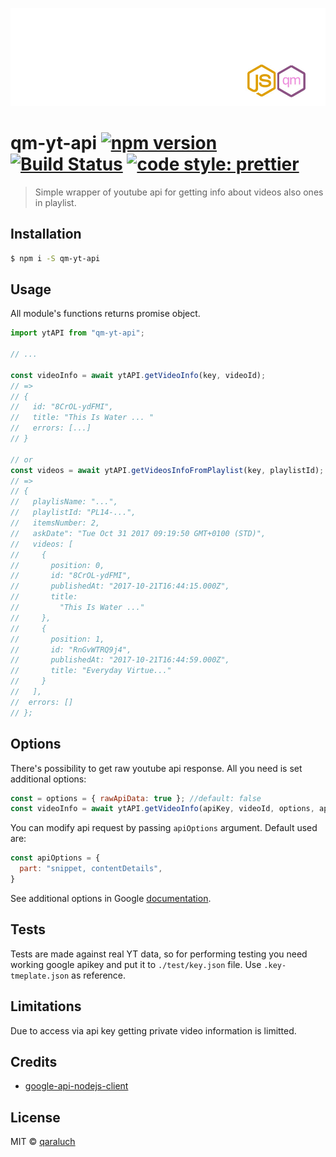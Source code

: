 ![logo-qm](./pic/logo-qm.jpg)

# qm-yt-api [![npm version](https://badge.fury.io/js/qm-yt-api.svg)](https://badge.fury.io/js/qm-yt-api) [![Build Status](https://travis-ci.org/qaraluch/qm-yt-api.svg?branch=master)](https://travis-ci.org/qaraluch/qm-yt-api) [![code style: prettier](https://img.shields.io/badge/code_style-prettier-ff69b4.svg)](https://github.com/prettier/prettier)

>  Simple wrapper of youtube api for getting info about videos also ones in playlist.   


## Installation
```sh
$ npm i -S qm-yt-api
```


## Usage
All module's functions returns promise object.
```js
import ytAPI from "qm-yt-api";

// ...

const videoInfo = await ytAPI.getVideoInfo(key, videoId);
// => 
// {
//   id: "8CrOL-ydFMI",
//   title: "This Is Water ... "
//   errors: [...]
// }

// or 
const videos = await ytAPI.getVideosInfoFromPlaylist(key, playlistId);
// =>
// {
//   playlisName: "...",
//   playlistId: "PL14-...",
//   itemsNumber: 2,
//   askDate": "Tue Oct 31 2017 09:19:50 GMT+0100 (STD)",
//   videos: [
//     {
//       position: 0,
//       id: "8CrOL-ydFMI",
//       publishedAt: "2017-10-21T16:44:15.000Z",
//       title:
//         "This Is Water ..."
//     },
//     {
//       position: 1,
//       id: "RnGvWTRQ9j4",
//       publishedAt: "2017-10-21T16:44:59.000Z",
//       title: "Everyday Virtue..."
//     }
//   ],
//  errors: []
// };
```

## Options
There's possibility to get raw youtube api response. All you need is set additional options:
```js
const = options = { rawApiData: true }; //default: false
const videoInfo = await ytAPI.getVideoInfo(apiKey, videoId, options, apiOptions)
```

You can modify api request by passing `apiOptions` argument. Default used are:

```js
const apiOptions = {
  part: "snippet, contentDetails",
}
```

See additional options in
 Google [documentation](https://developers.google.com/youtube/v3/docs/videos/list).

## Tests
Tests are made against real YT data, so for performing testing you need working google apikey and put it to `./test/key.json` file.
Use `.key-tmeplate.json` as reference. 

## Limitations
Due to access via api key getting private video information is limitted.

## Credits
* [google-api-nodejs-client](https://github.com/google/google-api-nodejs-client)

## License
MIT © [qaraluch](https://github.com/qaraluch)

